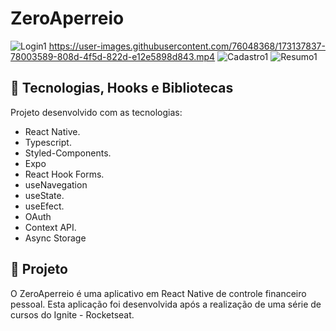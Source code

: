 # ZeroAperreio

![Login1](https://user-images.githubusercontent.com/76048368/173136220-49c34404-3b55-4f96-8a8f-f78a4d5ff1c0.png)
https://user-images.githubusercontent.com/76048368/173137837-78003589-808d-4f5d-822d-e12e5898d843.mp4
![Cadastro1](https://user-images.githubusercontent.com/76048368/173136232-efe386de-d7ef-469e-97c1-6649f118364e.png)
![Resumo1](https://user-images.githubusercontent.com/76048368/173136240-44744707-5228-4918-a7d2-c07106ea9c45.png)

## 🚀 Tecnologias, Hooks e Bibliotecas
Projeto desenvolvido com as tecnologias:
- React Native.
- Typescript.
- Styled-Components.
- Expo 
- React Hook Forms.
- useNavegation
- useState.
- useEfect.
- OAuth
- Context API.
- Async Storage

## 📁 Projeto

O ZeroAperreio é uma aplicativo em React Native de controle financeiro pessoal. Esta aplicação foi desenvolvida após a realização de uma série de cursos do Ignite - Rocketseat.
